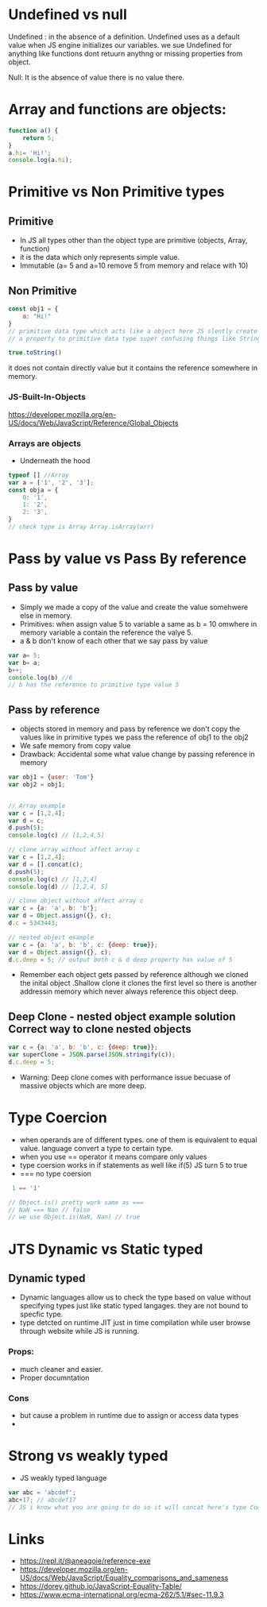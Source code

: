 # Undefined vs null

Undefined : in the absence of a definition. Undefined uses as a default value when JS engine initializes our
variables. we sue Undefined for anything like functions dont retuurn anythng or missing properties from object.

Null: It is the absence of value there is no value there. 


# Array and functions are objects:
```javascript
function a() {
    return 5;
}
a.hi= 'Hi!';
console.log(a.hi);
```
# Primitive vs Non Primitive types
## Primitive
- In JS all types other than the object type are primitive (objects, Array, function)
- it is the data which only represents simple value.
- Immutable (a= 5 and a=10 remove 5 from memory and relace with 10)

## Non Primitive

```javascript
const obj1 = {
    a: "Hi!"
}
// primitive data type which acts like a object here JS slently create a wrapper object around this true when we try an attempt
// a property to primitive data type super confusing things like String, Boolean exist in order for use to be able to sue some methods.

true.toString()
```
it does not contain directly value but it contains the reference somewhere in memory.
### JS-Built-In-Objects
https://developer.mozilla.org/en-US/docs/Web/JavaScript/Reference/Global_Objects

### Arrays are objects
- Underneath the hood 

```javascript
typeof [] //Array
var a = ['1', '2', '3'];
const obja = {
    0: '1',
    1: '2',
    2: '3',
}
// check type is Array Array.isArray(arr)

```

# Pass by value vs Pass By reference
## Pass by value 
- Simply we made a copy of the value and create the value somehwere else in memory.
- Primitives: when assign value 5 to variable a same as b = 10 omwhere in memory variable a contain the reference the valye 5.
- a & b don't know of each other that we say pass by value

```javascript
var a= 5;
var b= a;
b++;
console.log(b) //6
// b has the reference to primitive type value 5 
```
## Pass by reference
- objects stored in memory and pass by reference we don't copy the values like in primitive types we pass the reference of obj1 to the obj2 
- We safe memory from copy value 
- Drawback: Accidental some what value change by passing reference in memory 

```javascript
var obj1 = {user: 'Tom'}
var obj2 = obj1;


// Array example
var c = [1,2,4];
var d = c;
d.push(5);
console.log(c) // [1,2,4,5]

// clone array without affect array c
var c = [1,2,4];
var d = [].concat(c);
d.push(5);
console.log(c) // [1,2,4]
console.log(d) // [1,2,4, 5]

// clone object without affect array c
var c = {a: 'a', b: 'b'};
var d = Object.assign({}, c);
d.c = 5343443;

// nested object example
var c = {a: 'a', b: 'b', c: {deep: true}};
var d = Object.assign({}, c);
d.c.deep = 5; // output both c & d deep property has value of 5

```
- Remember each object gets passed by reference although we cloned the inital object .Shallow clone it clones 
the first level so there is another addressin memory which never always reference this object deep.


## Deep Clone - nested object example solution Correct way to clone nested objects

```javascript
var c = {a: 'a', b: 'b', c: {deep: true}};
var superClone = JSON.parse(JSON.stringify(c));
d.c.deep = 5; 

```
- Warning: Deep clone comes with performance issue becuase of massive objects which are more deep.


# Type Coercion
- when operands are of different types. one of them is equivalent to equal value. language convert a type to certain type.
- when you use == operator it means compare only values
- type coersion works in if statements as well like if(5) JS turn 5 to true
- === no type coersion
  
```javascript
 1 == '1'

// Object.is() pretty work same as === 
// NaN === Nan // false
// we use Object.is(NaN, Nan) // true

```

# JTS Dynamic vs Static typed
## Dynamic typed 
- Dynamic languages allow us to check the type based on value without specifying types just like static typed langages.
they are not bound to specfic type.
- type detcted on runtime JIT just in time compilation while user browse through website while JS is running.
### Props: 
- much cleaner and easier.
- Proper documntation
### Cons
-  but cause a problem in runtime due to assign or access data types
-  
# Strong vs weakly typed
- JS weakly typed language

```javascript
var abc = 'abcdef';
abc+17; // abcdef17
// JS i know what you are going to do so it will concat here's type Coersion working and treat 17 as string & concat
```

# Links

- https://repl.it/@aneagoie/reference-exe
- https://developer.mozilla.org/en-US/docs/Web/JavaScript/Equality_comparisons_and_sameness
- https://dorey.github.io/JavaScript-Equality-Table/
- https://www.ecma-international.org/ecma-262/5.1/#sec-11.9.3